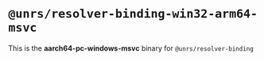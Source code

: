 # `@unrs/resolver-binding-win32-arm64-msvc`

This is the **aarch64-pc-windows-msvc** binary for `@unrs/resolver-binding`
